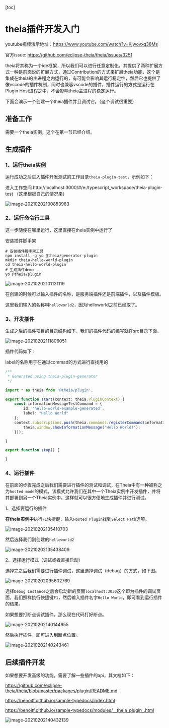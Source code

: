[toc]

# theia插件开发入门

youtube视频演示地址：https://www.youtube.com/watch?v=Kjwovxq38Ms

官方issue: https://github.com/eclipse-theia/theia/issues/3251

theia将其称为一个ide框架，所以我们可以进行任意定制化，其提供了两种扩展方式一种是前面说的扩展方式，通过Contribution的方式来扩展theia功能，这个是集成在theia的主进程之内运行的，有可能会影响其运行稳定性，然后它也提供了像vscode的插件机制，同时也兼容vscode的插件，插件运行的方式是运行在Plugin Host进程之中，不会影响theia主进程的稳定运行。

下面会演示一个创建一个theia插件并且调试它。（这个调试很重要）

## 准备工作

需要一个theia实例，这个在第一节已经介绍。

## 生成插件

### 1、运行theia实例

运行成功之后进入插件开发测试的工作目录`theia-plugin-test`，示例如下：

进入工作空间 http://localhost:3000/#/e:/typescript_workspace/theia-plugin-test （这里根据自己的情况来）

![image-20210202100853983](.img/image-20210202100853983.png)

### 2、运行命令行工具

这一步随便在哪里运行，这里直接在theia实例中运行了

安装插件脚手架

```shell
# 安装插件脚手架工具
npm install -g yo @theia/generator-plugin
mkdir theia-hello-world-plugin
cd theia-hello-world-plugin
# 生成插件demo
yo @theia/plugin
```

![image-20210202101131119](.img/image-20210202101131119.png)

在创建的时候可以输入插件的名称，是服务端插件还是前端插件，以及插件模板。

这里我们输入的名称叫`helloworld2`，因为helloworld之前已经取了。

### 3、开发插件

生成之后的插件项目的目录结构如下，我们的插件代码的编写就在src目录下面。

![image-20210202111806051](.img/image-20210202111806051.png)

插件代码如下：

label的名称用于在通过commad的方式进行查找用的

```typescript
/**
 * Generated using theia-plugin-generator
 */

import * as theia from '@theia/plugin';

export function start(context: theia.PluginContext) {
    const informationMessageTestCommand = {
        id: 'hello-world-example-generated',
        label: "Hello World"
    };
    context.subscriptions.push(theia.commands.registerCommand(informationMessageTestCommand, (...args: any[]) => {
        theia.window.showInformationMessage('Hello World!');
    }));

}

export function stop() {

}
```

### 4、运行插件

在前面的步骤完成之后我们需要进行插件的测试和调试，在Theia中有一种被称之为`hosted mode`的模式，该模式允许我们在其中一个Theia实例中开发插件，并将其部署到另一个Theia实例中。这样就可以很方便地生成插件并进行测试。

1、选择要运行的插件

**在theia实例中**执行`F1`快捷键，输入`Hosted Plugin`找到`Select Path`选项。

![image-20210202135410703](.img/image-20210202135410703.png)

然后选择我们刚创建的`helloworld2`

![image-20210202135438409](.img/image-20210202135438409.png)

2、选择运行模式（调试或者直接启动）

选择完之后我们需要进行插件调试，这里选择调试（debug）的方式，如下图。

![image-20210202095602769](.img/image-20210202095602769.png)

选择`Debug Instance`之后会启动新的页面`localhost:3030`这个即为插件的调试页面，我们照样执行快捷键`F1`，然后输入插件名字`Hello World`，即可看到运行插件的结果。

如果想要打断点调试插件，那么现在代码打好断点。

![image-20210202140144955](.img/image-20210202140144955.png)

然后执行插件，即可进入到断点位置。

![image-20210202140243461](.img/image-20210202140243461.png)

## 后续插件开发

如果想要开发高级的功能，需要了解一些插件的api，其文档如下：

https://github.com/eclipse-theia/theia/blob/master/packages/plugin/README.md

https://benoitf.github.io/sample-typedocs/index.html

https://benoitf.github.io/sample-typedocs/modules/__theia_plugin_.html

![image-20210202140432139](.img/image-20210202140432139.png)